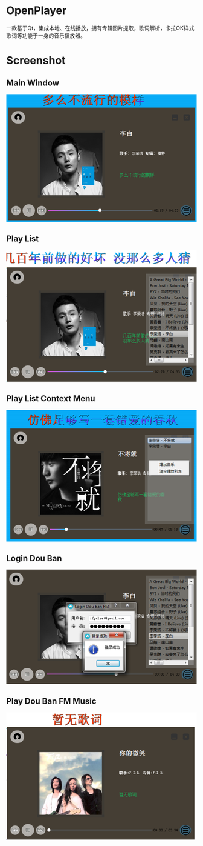# OpenPlayer
一款基于Qt，集成本地、在线播放，拥有专辑图片提取，歌词解析，卡拉OK样式歌词等功能于一身的音乐播放器。

# Screenshot

## Main Window
![](./PrePic/主界面.png)

## Play List
![](./PrePic/主界面+播放列表.png)

## Play List Context Menu
![](./PrePic/播放列表右键.png)

## Login Dou Ban
![](./PrePic/登录到豆瓣fm.png)

## Play Dou Ban FM Music
![](./PrePic/豆瓣fm-华语频道.png)

